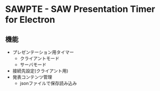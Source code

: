 # SAWPTE - SAW Presentation Timer for Electron

## 機能

+ プレゼンテーション用タイマー
  + クライアントモード
  + サーバモード
+ 接続先設定(クライアント用)
+ 発表コンテンツ管理
  + jsonファイルで保存読み込み
